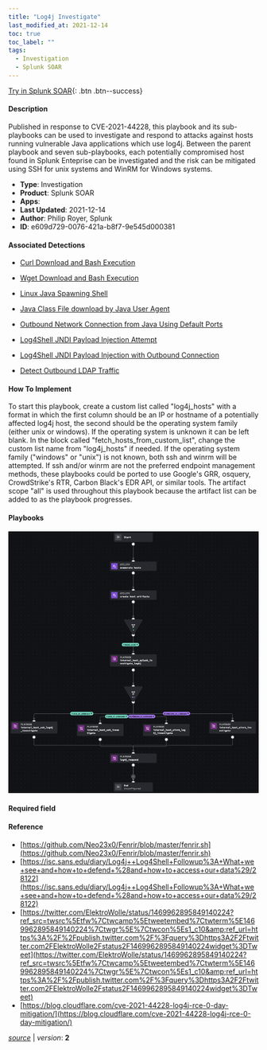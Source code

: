 ```yaml
---
title: "Log4j Investigate"
last_modified_at: 2021-12-14
toc: true
toc_label: ""
tags:
  - Investigation
  - Splunk SOAR
---
```


[Try in Splunk SOAR](https://www.splunk.com/en_us/software/splunk-security-orchestration-and-automation.html){: .btn .btn--success}

#### Description

Published in response to CVE-2021-44228, this playbook and its sub-playbooks can be used to investigate and respond to attacks against hosts running vulnerable Java applications which use log4j. Between the parent playbook and seven sub-playbooks, each potentially compromised host found in Splunk Enteprise can be investigated and the risk can be mitigated using SSH for unix systems and WinRM for Windows systems.

- **Type**: Investigation
- **Product**: Splunk SOAR
- **Apps**: 
- **Last Updated**: 2021-12-14
- **Author**: Philip Royer, Splunk
- **ID**: e609d729-0076-421a-b8f7-9e545d000381

#### Associated Detections




































































































































* [Curl Download and Bash Execution](/endpoint//)






















































































































































































































































































































































































































































































































































































































































































































































































































































































































































































































































































































































































































































































































































































































































































































































































































































































































































































































* [Wget Download and Bash Execution](/endpoint//)







































































































































































































































































































































































































































































































































































































































































* [Linux Java Spawning Shell](/endpoint//)





































































































































































































































































































































































































































































































































































































































































































































































































































































































































































































































































































































































































































































































































































































































































































































































































































































































































































































































































































































































































































































* [Java Class File download by Java User Agent](/endpoint//)















































































































































































































































































































































































































































































































































































































































































































































































































































































































































































































































































































































































































































* [Outbound Network Connection from Java Using Default Ports](/endpoint//)



















































































































































































































































































































































































































































































































































































































































































































































































































































































































































































* [Log4Shell JNDI Payload Injection Attempt](/web//)


































































































































































































































































































































































































































































































































































































































































































































































































































































































































































































































































* [Log4Shell JNDI Payload Injection with Outbound Connection](/web//)
























































































































































































































































































































































































































































































































































































































































































































* [Detect Outbound LDAP Traffic](/network//)









































































































































































































































































































































































































































































































































































































































































































































































































































































#### How To Implement
To start this playbook, create a custom list called &#34;log4j_hosts&#34; with a format in which the first column should be an IP or hostname of a potentially affected log4j host, the second should be the operating system family (either unix or windows). If the operating system is unknown it can be left blank. In the block called &#34;fetch_hosts_from_custom_list&#34;, change the custom list name from &#34;log4j_hosts&#34; if needed. If the operating system family (&#34;windows&#34; or &#34;unix&#34;) is not known, both ssh and winrm will be attempted. If ssh and/or winrm are not the preferred endpoint management methods, these playbooks could be ported to use Google&#39;s GRR, osquery,  CrowdStrike&#39;s RTR, Carbon Black&#39;s EDR API, or similar tools. The artifact scope &#34;all&#34; is used throughout this playbook because the artifact list can be added to as the playbook progresses.

#### Playbooks
![](https://raw.githubusercontent.com/splunk/security_content/develop/playbooks/log4j_investigate.png)

#### Required field


#### Reference

* [https://github.com/Neo23x0/Fenrir/blob/master/fenrir.sh](https://github.com/Neo23x0/Fenrir/blob/master/fenrir.sh)
* [https://isc.sans.edu/diary/Log4j++Log4Shell+Followup%3A+What+we+see+and+how+to+defend+%28and+how+to+access+our+data%29/28122](https://isc.sans.edu/diary/Log4j++Log4Shell+Followup%3A+What+we+see+and+how+to+defend+%28and+how+to+access+our+data%29/28122)
* [https://twitter.com/ElektroWolle/status/1469962895849140224?ref_src=twsrc%5Etfw%7Ctwcamp%5Etweetembed%7Ctwterm%5E1469962895849140224%7Ctwgr%5E%7Ctwcon%5Es1_c10&amp;ref_url=https%3A%2F%2Fpublish.twitter.com%2F%3Fquery%3Dhttps3A2F2Ftwitter.com2FElektroWolle2Fstatus2F1469962895849140224widget%3DTweet](https://twitter.com/ElektroWolle/status/1469962895849140224?ref_src=twsrc%5Etfw%7Ctwcamp%5Etweetembed%7Ctwterm%5E1469962895849140224%7Ctwgr%5E%7Ctwcon%5Es1_c10&amp;ref_url=https%3A%2F%2Fpublish.twitter.com%2F%3Fquery%3Dhttps3A2F2Ftwitter.com2FElektroWolle2Fstatus2F1469962895849140224widget%3DTweet)
* [https://blog.cloudflare.com/cve-2021-44228-log4j-rce-0-day-mitigation/](https://blog.cloudflare.com/cve-2021-44228-log4j-rce-0-day-mitigation/)




[*source*](https://github.com/splunk/security_content/tree/develop/playbooks/log4j_investigate.yml) \| *version*: **2**